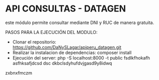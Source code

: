 # API CONSULTAS - DATAGEN
este módulo permite consultar mediante DNI y RUC de manera gratuita.

PASOS PARA LA EJECUCIÓN DEL MODULO:
  - Clonar el repositorio: https://github.com/DaNySLagar/apiperu_datagen.git
  - Realizar la instalacion de dependencias: composer install
  - Ejecución del server: php -S localhost:8000 -t public
  fsdlkfhokafh
  asfhksafjdcsd
  dsc
  dkbclsdyhufdvjgasd9y8idwq

  zxbnxfmczm
